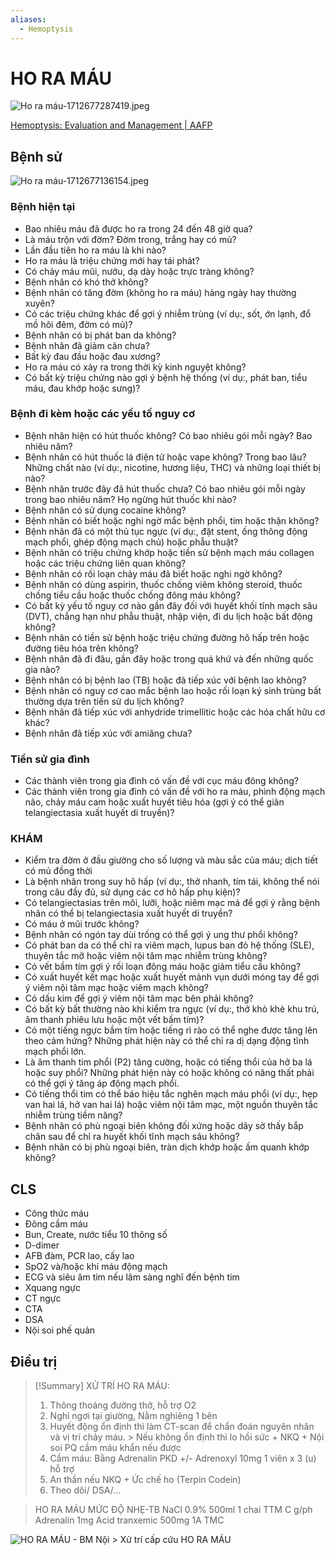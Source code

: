```yaml
---
aliases:
  - Hemoptysis
---
```

# HO RA MÁU

![Ho ra máu-1712677287419.jpeg](../200%20FILES/201%20Image/image/Ho%20ra%20m%C3%A1u-1712677287419.jpeg)

[Hemoptysis: Evaluation and Management | AAFP](https://www.aafp.org/pubs/afp/issues/2015/0215/p243.html)
## Bệnh sử
![Ho ra máu-1712677136154.jpeg](../200%20FILES/201%20Image/image/Ho%20ra%20m%C3%A1u-1712677136154.jpeg)
### Bệnh hiện tại
- Bao nhiêu máu đã được ho ra trong 24 đến 48 giờ qua?
- Là máu trộn với đờm? Đờm trong, trắng hay có mủ?
- Lần đầu tiên ho ra máu là khi nào?
- Ho ra máu là triệu chứng mới hay tái phát?
- Có chảy máu mũi, nướu, dạ dày hoặc trực tràng không?
- Bệnh nhân có khó thở không?
- Bệnh nhân có tăng đờm (không ho ra máu) hàng ngày hay thường xuyên?
- Có các triệu chứng khác để gợi ý nhiễm trùng (ví dụ:, sốt, ớn lạnh, đổ mồ hôi đêm, đờm có mủ)?
- Bệnh nhân có bị phát ban da không?
- Bệnh nhân đã giảm cân chưa?
- Bất kỳ đau đầu hoặc đau xương?
- Ho ra máu có xảy ra trong thời kỳ kinh nguyệt không?
- Có bất kỳ triệu chứng nào gợi ý bệnh hệ thống (ví dụ:, phát ban, tiểu máu, đau khớp hoặc sưng)?
### Bệnh đi kèm hoặc các yếu tố nguy cơ
- Bệnh nhân hiện có hút thuốc không? Có bao nhiêu gói mỗi ngày? Bao nhiêu năm?
- Bệnh nhân có hút thuốc lá điện tử hoặc vape không? Trong bao lâu? Những chất nào (ví dụ:, nicotine, hương liệu, THC) và những loại thiết bị nào?
- Bệnh nhân trước đây đã hút thuốc chưa? Có bao nhiêu gói mỗi ngày trong bao nhiêu năm? Họ ngừng hút thuốc khi nào?
- Bệnh nhân có sử dụng cocaine không?
- Bệnh nhân có biết hoặc nghi ngờ mắc bệnh phổi, tim hoặc thận không?
- Bệnh nhân đã có một thủ tục ngực (ví dụ:, đặt stent, ống thông động mạch phổi, ghép động mạch chủ) hoặc phẫu thuật?
- Bệnh nhân có triệu chứng khớp hoặc tiền sử bệnh mạch máu collagen hoặc các triệu chứng liên quan không?
- Bệnh nhân có rối loạn chảy máu đã biết hoặc nghi ngờ không?
- Bệnh nhân có dùng aspirin, thuốc chống viêm không steroid, thuốc chống tiểu cầu hoặc thuốc chống đông máu không?
- Có bất kỳ yếu tố nguy cơ nào gần đây đối với huyết khối tĩnh mạch sâu (DVT), chẳng hạn như phẫu thuật, nhập viện, đi du lịch hoặc bất động không?
- Bệnh nhân có tiền sử bệnh hoặc triệu chứng đường hô hấp trên hoặc đường tiêu hóa trên không?
- Bệnh nhân đã đi đâu, gần đây hoặc trong quá khứ và đến những quốc gia nào?
- Bệnh nhân có bị bệnh lao (TB) hoặc đã tiếp xúc với bệnh lao không?
- Bệnh nhân có nguy cơ cao mắc bệnh lao hoặc rối loạn ký sinh trùng bất thường dựa trên tiền sử du lịch không?
- Bệnh nhân đã tiếp xúc với anhydride trimellitic hoặc các hóa chất hữu cơ khác?
- Bệnh nhân đã tiếp xúc với amiăng chưa?
### Tiền sử gia đình
- Các thành viên trong gia đình có vấn đề với cục máu đông không?
- Các thành viên trong gia đình có vấn đề với ho ra máu, phình động mạch não, chảy máu cam hoặc xuất huyết tiêu hóa (gợi ý có thể giãn telangiectasia xuất huyết di truyền)?
### KHÁM
- Kiểm tra đờm ở đầu giường cho số lượng và màu sắc của máu; dịch tiết có mủ đồng thời
- Là bệnh nhân trong suy hô hấp (ví dụ:, thở nhanh, tím tái, không thể nói trong câu đầy đủ, sử dụng các cơ hô hấp phụ kiện)?
- Có telangiectasias trên môi, lưỡi, hoặc niêm mạc má để gợi ý rằng bệnh nhân có thể bị telangiectasia xuất huyết di truyền?
- Có máu ở mũi trước không?
- Bệnh nhân có ngón tay dùi trống có thể gợi ý ung thư phổi không?
- Có phát ban da có thể chỉ ra viêm mạch, lupus ban đỏ hệ thống (SLE), thuyên tắc mỡ hoặc viêm nội tâm mạc nhiễm trùng không?
- Có vết bầm tím gợi ý rối loạn đông máu hoặc giảm tiểu cầu không?
- Có xuất huyết kết mạc hoặc xuất huyết mảnh vụn dưới móng tay để gợi ý viêm nội tâm mạc hoặc viêm mạch không?
- Có dấu kim để gợi ý viêm nội tâm mạc bên phải không?
- Có bất kỳ bất thường nào khi kiểm tra ngực (ví dụ:, thở khò khè khu trú, âm thanh phiêu lưu hoặc một vết bầm tím)?
- Có một tiếng ngực bầm tím hoặc tiếng rì rào có thể nghe được tăng lên theo cảm hứng? Những phát hiện này có thể chỉ ra dị dạng động tĩnh mạch phổi lớn.
- Là âm thanh tim phổi (P2) tăng cường, hoặc có tiếng thổi của hở ba lá hoặc suy phổi? Những phát hiện này có hoặc không có nâng thất phải có thể gợi ý tăng áp động mạch phổi.
- Có tiếng thổi tim có thể báo hiệu tắc nghẽn mạch máu phổi (ví dụ:, hẹp van hai lá, hở van hai lá) hoặc viêm nội tâm mạc, một nguồn thuyên tắc nhiễm trùng tiềm năng?
- Bệnh nhân có phù ngoại biên không đối xứng hoặc dây sờ thấy bắp chân sau để chỉ ra huyết khối tĩnh mạch sâu không?
- Bệnh nhân có bị phù ngoại biên, tràn dịch khớp hoặc ấm quanh khớp không?

## CLS
- Công thức máu
- Đông cầm máu
- Bun, Create, nước tiểu 10 thông số
- D-dimer
- AFB đàm, PCR lao, cấy lao
- SpO2 và/hoặc khí máu động mạch
- ECG và siêu âm tim nếu lâm sàng nghĩ đến bệnh tim
- Xquang ngực
- CT ngực
- CTA
- DSA
- Nội soi phế quản

## Điều trị
> [!Summary] XỬ TRÍ HO RA MÁU:
>  1. Thông thoáng đường thở, hỗ trợ O2
>  2. Nghỉ ngơi tại giường, Nằm nghiêng 1 bên
>  3. Huyết động ổn định thì làm CT-scan để chẩn đoán nguyên nhân và vị trí chảy máu.
    > Nếu không ổn định thì lo hồi sức + NKQ + Nội soi PQ cầm máu khẩn nếu được
>  4. Cầm máu: Bằng Adrenalin PKD +/- Adrenoxyl 10mg 1 viên x 3 (u) hỗ trợ
>  5. An thần nếu NKQ + Ức chế ho (Terpin Codein)
>  6. Theo dõi/ DSA/…

> HO RA MÁU MỨC ĐỘ NHẸ-TB
> NaCl 0.9% 500ml 1 chai TTM C g/ph
> Adrenalin 1mg
> Acid tranxemic 500mg 1A TMC


![HO RA MÁU - BM Nội > Xử trí cấp cứu HO RA MÁU](../The%20TRIO/000%20Zettlekasten/UMP/BM%20N%E1%BB%98I/H%C3%94%20H%E1%BA%A4P/HO%20RA%20M%C3%81U%20-%20BM%20N%E1%BB%99i.md#Xử%20trí%20cấp%20cứu%20HO%20RA%20MÁU)